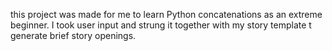 this project was made for me to learn Python concatenations as an extreme beginner. I took user input and strung it together with my story template t generate brief story openings.
